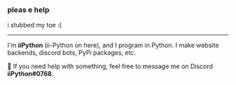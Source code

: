 ### pleas e help

i stubbed my toe :(

---

I'm **iiPython** (ii-Python on here), and I program in Python.
I make website backends, discord bots, PyPi packages, etc.

💬 If you need help with something, feel free to message me on Discord **iiPython#0768**.
